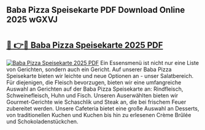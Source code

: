 ## Baba Pizza Speisekarte PDF Download Online 2025 wGXVJ

# <h2><a href="http://gcaueb.nevu.top/?p=Baba+Pizza+Speisekarte">🔗 👉🔴 Baba Pizza Speisekarte 2025 PDF</a></h2>

[![Baba Pizza Speisekarte 2025 PDF](https://i.imgur.com/dBaPXMq.png)](http://gcaueb.nevu.top/?p=Baba+Pizza+Speisekarte)
Ein Essensmenü ist nicht nur eine Liste von Gerichten, sondern auch ein Gericht. Auf unserer Baba Pizza Speisekarte bieten wir leichte und neue Optionen an - unser Salatbereich. Für diejenigen, die Fleisch bevorzugen, bieten wir eine umfangreiche Auswahl an Gerichten auf der Baba Pizza Speisekarte an: Rindfleisch, Schweinefleisch, Huhn und Fisch. Unseren Auserwählten bieten wir Gourmet-Gerichte wie Schaschlik und Steak an, die bei frischem Feuer zubereitet werden. Unsere Cafeteria bietet eine große Auswahl an Desserts, von traditionellen Kuchen und Kuchen bis hin zu erlesenen Crème Brûlée und Schokoladenstückchen.
